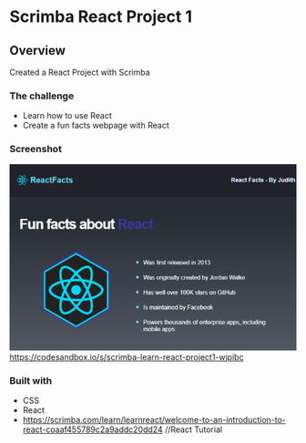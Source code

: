 # Scrimba React Project 1

## Overview
Created a React Project with Scrimba

### The challenge

- Learn how to use React
- Create a fun facts webpage with React

### Screenshot

![](./ScreenshotScrimba.png)
https://codesandbox.io/s/scrimba-learn-react-project1-wjpibc


### Built with

- CSS
- React
- https://scrimba.com/learn/learnreact/welcome-to-an-introduction-to-react-coaaf455789c2a9addc20dd24 //React Tutorial
